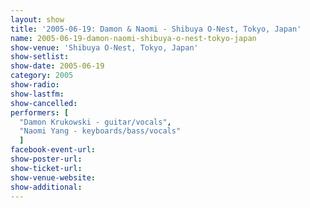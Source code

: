 ```yaml
---
layout: show
title: '2005-06-19: Damon & Naomi - Shibuya O-Nest, Tokyo, Japan'
name: 2005-06-19-damon-naomi-shibuya-o-nest-tokyo-japan
show-venue: 'Shibuya O-Nest, Tokyo, Japan'
show-setlist: 
show-date: 2005-06-19
category: 2005
show-radio: 
show-lastfm: 
show-cancelled: 
performers: [
  "Damon Krukowski - guitar/vocals",
  "Naomi Yang - keyboards/bass/vocals"
  ]
facebook-event-url: 
show-poster-url: 
show-ticket-url: 
show-venue-website: 
show-additional: 
---
```


